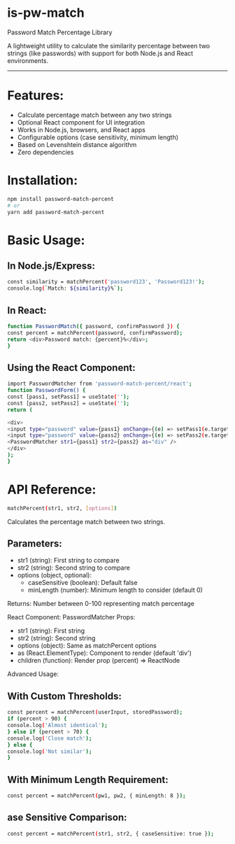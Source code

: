 # is-pw-match

Password Match Percentage Library

A lightweight utility to calculate the similarity percentage between two strings (like passwords) with support for both Node.js and React environments.

---

# Features:

- Calculate percentage match between any two strings
- Optional React component for UI integration
- Works in Node.js, browsers, and React apps
- Configurable options (case sensitivity, minimum length)
- Based on Levenshtein distance algorithm
- Zero dependencies

# Installation:

```bash
npm install password-match-percent
# or
yarn add password-match-percent
```

# Basic Usage:

## In Node.js/Express:

```bash const { matchPercent } = require('password-match-percent');
const similarity = matchPercent('password123', 'Password123!');
console.log(`Match: ${similarity}%`);
```

## In React:

```bash import { matchPercent } from 'password-match-percent';
function PasswordMatch({ password, confirmPassword }) {
const percent = matchPercent(password, confirmPassword);
return <div>Password match: {percent}%</div>;
}
```

## Using the React Component:

```bash
import PasswordMatcher from 'password-match-percent/react';
function PasswordForm() {
const [pass1, setPass1] = useState('');
const [pass2, setPass2] = useState('');
return (

<div>
<input type="password" value={pass1} onChange={(e) => setPass1(e.target.value)} />
<input type="password" value={pass2} onChange={(e) => setPass2(e.target.value)} />
<PasswordMatcher str1={pass1} str2={pass2} as="div" />
</div>
);
}
```

# API Reference:

```bash
matchPercent(str1, str2, [options])
```

Calculates the percentage match between two strings.

## Parameters:

- str1 (string): First string to compare
- str2 (string): Second string to compare
- options (object, optional):
  - caseSensitive (boolean): Default false
  - minLength (number): Minimum length to consider (default 0)

Returns: Number between 0-100 representing match percentage

React Component: PasswordMatcher
Props:

- str1 (string): First string
- str2 (string): Second string
- options (object): Same as matchPercent options
- as (React.ElementType): Component to render (default 'div')
- children (function): Render prop (percent) => ReactNode

Advanced Usage:

## With Custom Thresholds:

```bash
const percent = matchPercent(userInput, storedPassword);
if (percent > 90) {
console.log('Almost identical');
} else if (percent > 70) {
console.log('Close match');
} else {
console.log('Not similar');
}
```

## With Minimum Length Requirement:

```bash
const percent = matchPercent(pw1, pw2, { minLength: 8 });
```

## ase Sensitive Comparison:

```bash
const percent = matchPercent(str1, str2, { caseSensitive: true });
```
